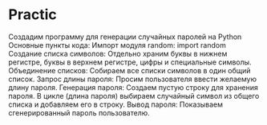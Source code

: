 # Practic
Создадим программу для генерации случайных паролей на Python
Основные пункты кода:
Импорт модуля random: import random
Создание списка символов: Отдельно храним буквы в нижнем регистре, буквы в верхнем регистре, цифры и специальные символы.
Объединение списков: Собираем все списки символов в один общий список.
Запрос длины пароля: Просим пользователя ввести желаемую длину пароля.
Генерация пароля:
Создаем пустую строку для хранения пароля.
В цикле (длина пароля) выбираем случайный символ из общего списка и добавляем его в строку.
Вывод пароля: Показываем сгенерированный пароль пользователю.
